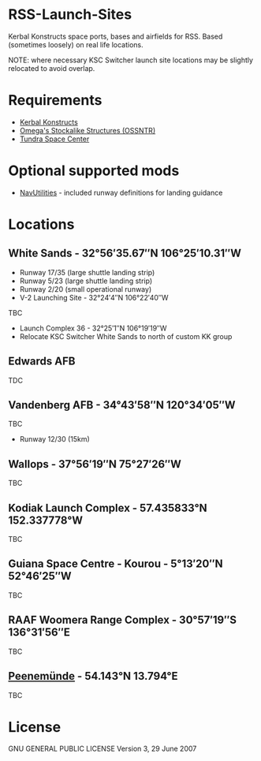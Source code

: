 # RSS-Launch-Sites
Kerbal Konstructs space ports, bases and airfields for RSS. Based (sometimes loosely) on real life locations.

NOTE: where necessary KSC Switcher launch site locations may be slightly relocated to avoid overlap.

# Requirements
- [Kerbal Konstructs](https://forum.kerbalspaceprogram.com/index.php?/topic/204210-ksp-18-kerbal-konstructs-continued/)
- [Omega's Stockalike Structures (OSSNTR)](https://forum.kerbalspaceprogram.com/index.php?/topic/169891-wip-omega482s-dev-thread-omegas-stockalike-structures-no-textures-required-alpha-now-available/)
- [Tundra Space Center](https://forum.kerbalspaceprogram.com/index.php?/topic/174368-18-112-tundras-space-center-v20-december-18th-stockalike-ksc-launchpads/)

# Optional supported mods
- [NavUtilities](https://forum.kerbalspaceprogram.com/index.php?/topic/204929-112x-navutilities-continued-ft-hsi-instrument-landing-system/) - included runway definitions for landing guidance

# Locations

## White Sands - 32°56′35.67″N 106°25′10.31″W
- Runway 17/35 (large shuttle landing strip)
- Runway 5/23 (large shuttle landing strip)
- Runway 2/20 (small operational runway)
- V-2 Launching Site - 32°24′4″N 106°22′40″W

TBC
- Launch Complex 36 - 32°25′1″N 106°19′19″W
- Relocate KSC Switcher White Sands to north of custom KK group

## Edwards AFB
TDC

## Vandenberg AFB - 34°43′58″N 120°34′05″W
TBC
* Runway 12/30 (15km)

## Wallops - 37°56′19″N 75°27′26″W
TBC

## Kodiak Launch Complex - 57.435833°N 152.337778°W
TBC

## Guiana Space Centre - Kourou - 5°13′20″N 52°46′25″W
TBC

## RAAF Woomera Range Complex - 30°57′19″S 136°31′56″E
TBC

## [Peenemünde](https://en.wikipedia.org/wiki/Peenem%C3%BCnde_Army_Research_Center) - 54.143°N 13.794°E
TBC

# License
GNU GENERAL PUBLIC LICENSE Version 3, 29 June 2007
